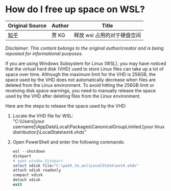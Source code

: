 # How do I free up space on WSL?

| Original Source                                | Author | Title                       |
| ---------------------------------------------- | ------ | --------------------------- |
| [知乎](https://zhuanlan.zhihu.com/p/358528257) | 贾 KG  | 释放 wsl 占用的对于硬盘空间 |

_Disclaimer: This content belongs to the original author/creator and is being reposted for informational purposes._

If you are using Windows Subsystem for Linux (WSL), you may have noticed that the virtual hard disk (VHD) used to store Linux files can take up a lot of space over time. Although the maximum limit for the VHD is 256GB, the space used by the VHD does not automatically decrease when files are deleted from the Linux environment. To avoid hitting the 256GB limit or receiving disk space warnings, you need to manually release the space used by the VHD after deleting files from the Linux environment.

Here are the steps to release the space used by the VHD:

1. Locate the VHD file for WSL:  
   "C:\Users\[your username]\AppData\Local\Packages\CanonicalGroupLimited.[your linux distribution]\LocalState\ext4.vhdx"

2. Open PowerShell and enter the following commands:
    ```powershell
    wsl --shutdown
    diskpart
    # open window Diskpart
    select vdisk file="C:\path_to_wsl\LocalState\ext4.vhdx"
    attach vdisk readonly
    compact vdisk
    detach vdisk
    exit
    ```
